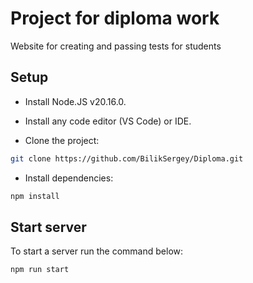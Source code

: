 # Project for diploma work

Website for creating and passing tests for students

## Setup

- Install Node.JS v20.16.0.

- Install any code editor (VS Code) or IDE.

- Clone the project:
```bash
git clone https://github.com/BilikSergey/Diploma.git
```

- Install dependencies:

```bash
npm install
```

## Start server

To start a server run the command below:

```bash
npm run start
```